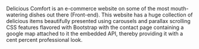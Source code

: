 Delicious Comfort is an e-commerce website on some of the most mouth-watering dishes out there (Front-end). This website has a huge collection of delicious items beautifully presented  using carousels and parallax scrolling CSS features flavored with Bootstrap with the contact page containing a google map attached to it the embedded API, thereby providing it with a cent percent professional look. 
